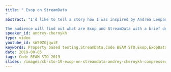 ```yaml
---
title: " Exop on StreamData
"
abstract: "I'd like to tell a story how I was inspired by Andrea Leopardi's talk. Property-based testing is a mindset he gave at ElixirConfEU 2018 in Warsaw, Poland, and what is ExopData as the result of this inspiration.

The audience will find out what are Exop and StreamData with a brief description of these libraries. Next, I'm going to provide the idea behind ExopData, how it was started and evolved, which tricky moments we've faced during the implementation. And how ExopData can help you with data generating or property-based testing."
speaker_id: andrey-chernykh
type: video
youtube_id: sW50ZGjqwiE
keywords: Property based testing,StreamData,Code BEAM STO,Exop,ExopData
date: 2019-08-05
tags: Code BEAM STO 2019
slides: /images/cb-sto-19-exop-on-streamdata-andrey-chernykh-compressed.pdf
---
```


